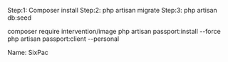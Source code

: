 Step:1: Composer install
Step:2: php artisan migrate
Step:3: php artisan db:seed

composer  require intervention/image 
php artisan passport:install --force
php artisan passport:client --personal

Name: SixPac
